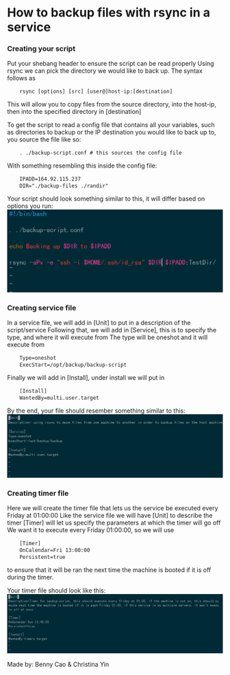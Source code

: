 # How to backup files with rsync in a service

### Creating your script

Put your shebang header to ensure the script can be read properly
Using rsync we can pick the directory we would like to back up.
The syntax follows as 

```
    rsync [options] [src] [user@]host-ip:[destination]
```

This will allow you to copy files from the source directory, into the host-ip, then into
the specified directory in [destination]

To get the script to read a config file that contains all your variables, such as directories to backup or the IP destination you would like to back up to, you source the file like so:

```
    . ./backup-script.conf # this sources the config file
```

With something resembling this inside the config file:

```
    IPADD=164.92.115.237
    DIR="./backup-files ./randir"
```
Your script should look something similar to this, it will differ based on options you run:
![Script](./images/script.png)


### Creating service file

In a service file, we will add in [Unit] to put in a description of the script/service
Following that, we will add in [Service], this is to specify the type, and where it will
execute from
The type will be oneshot and it will execute from
 
```
    Type=oneshot
    ExecStart=/opt/backup/backup-script
```

Finally we will add in [Install], under install we will put in 
	
```
    [Install]
    WantedBy=multi.user.target
```

By the end, your file should resember something similar to this:
![Service](./images/service.png)

### Creating timer file


Here we will create the timer file that lets us the service be executed every Friday at 01:00:00
Like the service file we will have [Unit] to describe the timer
[Timer] will let us specify the parameters at which the timer will go off
We want it to execute every Friday 01:00:00, so we will use 

```
    [Timer]
    OnCalendar=Fri 13:00:00
    Persistent=true
```
 to ensure that it will be ran the next time the machine is booted if it is off during the timer.

Your timer file should look like this:
![Timer](./images/timer.png)

Made by: Benny Cao & Christina Yin
